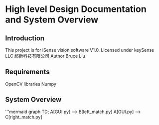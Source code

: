 ﻿# High level Design Documentation and System Overview 

## Introduction
This project is for iSense vision software V1.0. Licensed under keySense LLC 祁新科技有限公司 Author Bruce Liu

## Requirements
OpenCV libraries 
Numpy

## System Overview
'''mermaid
graph TD;
    A[GUI.py] --> B[left_match.py]
    A[GUI.py] --> C[right_match.py]
    
